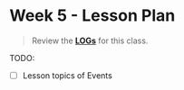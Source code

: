 # Week 5 - Lesson Plan

> Review the [**LOGs**](./LOGs.md) for this class.

TODO:

- [ ] Lesson topics of Events

<!-- -->